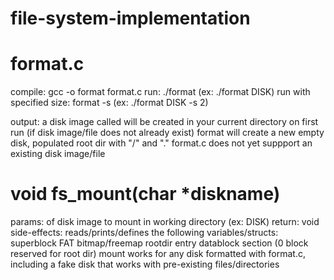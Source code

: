 # file-system-implementation

format.c
====================================================================================
compile: gcc -o format format.c
run: ./format <filename> 
  (ex: ./format DISK)
run with specified size: format <filename> -s <num MB requested> 
  (ex: ./format DISK -s 2)

output: a disk image called <filename> will be created in your current directory
        on first run (if disk image/file does not already exist) format will create a          new empty disk, populated root dir with "/" and "."
        format.c does not yet suppport an existing disk image/file
        
void fs_mount(char *diskname)
====================================================================================
params: <filename> of disk image to mount in working directory  (ex: DISK)
return: void
side-effects: reads/prints/defines the following variables/structs:  superblock
                                                                     FAT
                                                                     bitmap/freemap
                                                                     rootdir entry
                                                                     datablock section                                                                       (0 block                                                                               reserved for                                                                           root dir)
mount works for any disk formatted with format.c, including a fake disk that works with pre-existing files/directories
